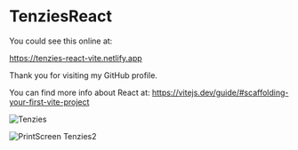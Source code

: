 # TenziesReact
You could see this online at:

https://tenzies-react-vite.netlify.app

Thank you for visiting my GitHub profile.



You can find more info about React at:
https://vitejs.dev/guide/#scaffolding-your-first-vite-project


![Tenzies](https://user-images.githubusercontent.com/91092822/203848202-2c0c20b9-2354-4979-85fd-fe4e0a5a5818.PNG)

![PrintScreen Tenzies2](https://user-images.githubusercontent.com/91092822/203847979-e5275f87-5058-45c9-a42c-e2b087f18191.PNG)
